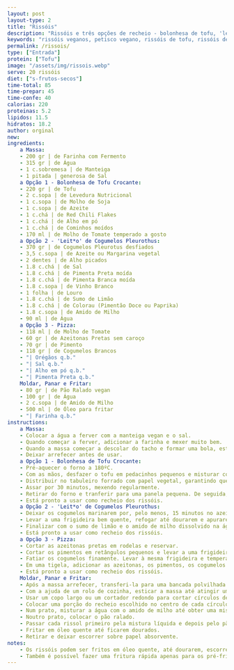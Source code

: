 ```yaml
---
layout: post
layout-type: 2
title: "Rissóis"
description: "Rissóis e três opções de recheio - bolonhesa de tofu, 'leit*o' de cogumelos pleurotus e pizza"
keywords: "rissóis veganos, petisco vegano, rissóis de tofu, rissóis de cogumelos, rissóis caseiros, receitas veganas fáceis, salgados veganos."
permalink: /rissois/
type: ["Entrada"]
protein: ["Tofu"]
image: "/assets/img/rissois.webp"
serve: 20 rissóis
diet: ["s-frutos-secos"]
time-total: 85
time-prepar: 45
time-confe: 40
calorias: 220
proteinas: 5.2
lipidos: 11.5
hidratos: 18.2
author: orginal
new:
ingredients:
    a Massa:
    - 200 gr | de Farinha com Fermento
    - 315 gr | de Água
    - 1 c.sobremesa | de Manteiga
    - 1 pitada | generosa de Sal
    a Opção 1 - Bolonhesa de Tofu Crocante: 
    - 220 gr | de Tofu
    - 2 c.sopa | de Levedura Nutricional
    - 1 c.sopa | de Molho de Soja
    - 1 c.sopa | de Azeite
    - 1 c.chá | de Red Chili Flakes
    - 1 c.chá | de Alho em pó
    - 1 c.chá | de Cominhos moídos
    - 170 ml | de Molho de Tomate temperado a gosto
    a Opção 2 - 'Leit*o' de Cogumelos Pleurothus:
    - 370 gr | de Cogumelos Pleurotus desfiados
    - 3,5 c.sopa | de Azeite ou Margarina vegetal
    - 2 dentes | de Alho picados
    - 1.8 c.chá | de Sal
    - 1.8 c.chá | de Pimenta Preta moída
    - 1.8 c.chá | de Pimenta Branca moída
    - 1.8 c.sopa | de Vinho Branco
    - 1 folha | de Louro
    - 1.8 c.chá | de Sumo de Limão
    - 1.8 c.chá | de Colorau (Pimentão Doce ou Paprika)
    - 1.8 c.sopa | de Amido de Milho
    - 90 ml | de Água
    a Opção 3 - Pizza:
    - 118 ml | de Molho de Tomate
    - 60 gr | de Azeitonas Pretas sem caroço
    - 70 gr | de Pimento
    - 118 gr | de Cogumelos Brancos
    - "| Orégãos q.b."
    - "| Sal q.b."
    - "| Alho em pó q.b."
    - "| Pimenta Preta q.b."
    Moldar, Panar e Fritar:
    - 80 gr | de Pão Ralado vegan
    - 100 gr | de Água
    - 2 c.sopa | de Amido de Milho
    - 500 ml | de Óleo para fritar
    - "| Farinha q.b."
instructions:
    a Massa:
    - Colocar a água a ferver com a manteiga vegan e o sal.
    - Quando começar a ferver, adicionar a farinha e mexer muito bem.
    - Quando a massa começar a descolar do tacho e formar uma bola, está pronta.
    - Deixar arrefecer antes de usar.
    a Opção 1 - Bolonhesa de Tofu Crocante: 
    - Pré-aquecer o forno a 180ºC.
    - Com as mãos, desfazer o tofu em pedacinhos pequenos e misturar com os temperos.
    - Distribuir no tabuleiro forrado com papel vegetal, garantindo que não fique amontoado.
    - Assar por 30 minutos, mexendo regularmente.
    - Retirar do forno e tranferir para uma panela pequena. De seguida, adicionar o molho de tomate e levar ao lume por alguns minutos até engrossar.
    - Está pronto a usar como recheio dos rissóis.
    a Opção 2 - 'Leit*o' de Cogumelos Pleurothus:
    - Deixar os cogumelos marinarem por, pelo menos, 15 minutos no azeite, vinho branco, alho, sal, pimentas branca e preta, colorau e louro.
    - Levar a uma frigideira bem quente, refogar até dourarem e apurarem os sabores.
    - Finalizar com o sumo de limão e o amido de milho dissolvido na água, mexendo até engrossar.
    - Está pronto a usar como recheio dos rissóis.
    a Opção 3 - Pizza:
    - Cortar as azeitonas pretas em rodelas e reservar.
    - Cortar os pimentos em retângulos pequenos e levar a uma frigideira com sal, alho em pó e pimenta preta. Quando estiverem cozinhados, retirar da frigideira e reservar.
    - Fatiar os cogumelos finamente. Levar à mesma frigideira e temperar com sal e pimenta preta. Deixar reduzir. Quando estiverem cozinhados, retirar da frigideira e reservar.
    - Em uma tigela, adicionar as azeitonas, os pimentos, os cogumelos e os orégãos. Ir acrescentando o molho de tomate aos poucos, misturando bem (a quantidade de molho de tomate pode variar. O ideal é encontrar um equilíbrio para que não fique muito seco, mas também não escorra ao montar os rissóis).
    - Está pronto a usar como recheio dos rissóis.
    Moldar, Panar e Fritar:
    - Após a massa arrefecer, transferi-la para uma bancada polvilhada com farinha e amassar por alguns minutos até ficar lisa e maleável.
    - Com a ajuda de um rolo de cozinha, esticar a massa até atingir uma espessura fina e uniforme.
    - Usar um copo largo ou um cortador redondo para cortar círculos de massa.
    - Colocar uma porção do recheio escolhido no centro de cada círculo, dobrar ao meio formando uma meia-lua e pressionar bem as bordas para selar. Para um acabamento perfeito, pressionar as extremidades com um garfo.
    - Num prato, misturar a água com o amido de milho até obter uma mistura homogénea.
    - Noutro prato, colocar o pão ralado.
    - Passar cada rissol primeiro pela mistura líquida e depois pelo pão ralado.
    - Fritar em óleo quente até ficarem dourados.
    - Retirar e deixar escorrer sobre papel absorvente.
notes:
    - Os rissóis podem ser fritos em óleo quente, até dourarem, escorrendo depois sobre papel absorvente. Outra opção poderá, ainda, ser pincelar os rissóis com azeite e assá-los no forno a 200°C por 20 minutos. Outra forma é serem também pincelados com azeite e cozinhados na air fryer a 180°C por 10-12 minutos, virando a meio.
    - Também é possível fazer uma fritura rápida apenas para os pré-fritar e depois congelá-los. Quando quiser consumi-los, pode finalizá-los fritando até dourar ou aquecendo no forno/air fryer. Congelados, duram até 3 meses.
---
```


